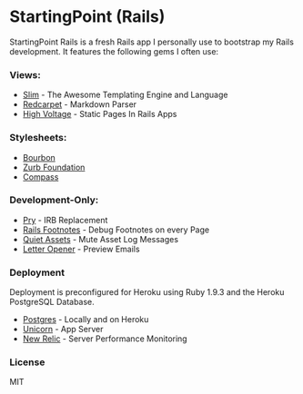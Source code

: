 # StartingPoint (Rails)

StartingPoint Rails is a fresh Rails app I personally use to bootstrap my Rails development. It features the following gems I often use:

### Views:
- [Slim]() - The Awesome Templating Engine and Language
- [Redcarpet]() - Markdown Parser
- [High Voltage]() - Static Pages In Rails Apps

### Stylesheets:
- [Bourbon]()
- [Zurb Foundation]()
- [Compass]()

### Development-Only:
- [Pry]() - IRB Replacement
- [Rails Footnotes]() - Debug Footnotes on every Page
- [Quiet Assets]() - Mute Asset Log Messages
- [Letter Opener]() - Preview Emails

### Deployment
Deployment is preconfigured for Heroku using Ruby 1.9.3 and the Heroku PostgreSQL Database.
- [Postgres]() - Locally and on Heroku
- [Unicorn]() - App Server
- [New Relic]() - Server Performance Monitoring

### License
MIT